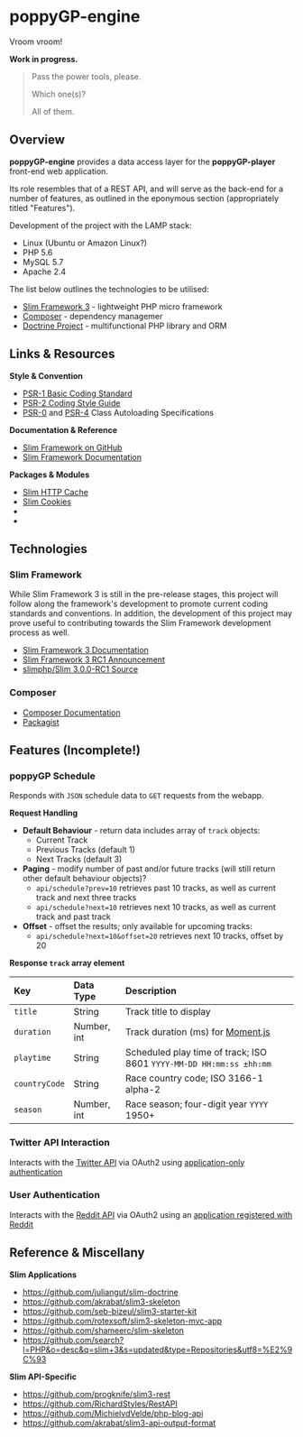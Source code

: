 poppyGP-engine
==============

Vroom vroom!  

__Work in progress.__

> Pass the power tools, please.
> 
> Which one(s)?
> 
> All of them.




Overview
--------

__poppyGP-engine__ provides a data access layer for the __poppyGP-player__ front-end web application.

Its role resembles that of a REST API, and will serve as the back-end for a number of features, as outlined in the eponymous section (appropriately titled "Features").

Development of the project with the LAMP stack:

 * Linux (Ubuntu or Amazon Linux?)
 * PHP 5.6
 * MySQL 5.7
 * Apache 2.4

The list below outlines the technologies to be utilised:

 * [Slim Framework 3](http://www.slimframework.com/) - lightweight PHP micro framework
 * [Composer](https://getcomposer.org/) - dependency managemer
 * [Doctrine Project](http://www.doctrine-project.org/) - multifunctional PHP library and ORM




Links & Resources
-----------------

__Style & Convention__

 * [PSR-1 Basic Coding Standard](https://github.com/php-fig/fig-standards/blob/master/accepted/PSR-1-basic-coding-standard.md)
 * [PSR-2 Coding Style Guide](https://github.com/php-fig/fig-standards/blob/master/accepted/PSR-2-coding-style-guide.md)
 * [PSR-0](https://github.com/php-fig/fig-standards/blob/master/accepted/PSR-0.md) and [PSR-4](https://github.com/php-fig/fig-standards/blob/master/accepted/PSR-0.md) Class Autoloading Specifications

__Documentation & Reference__

 * [Slim Framework on GitHub](https://github.com/slimphp/Slim)
 * [Slim Framework Documentation](http://www.slimframework.com/docs/)

__Packages & Modules__

 * [Slim HTTP Cache](https://github.com/slimphp/Slim-HttpCache)
 * [Slim Cookies](https://github.com/slimphp/Slim-Http-Cookies)
 * 
 * 




Technologies
------------

### Slim Framework ###

While Slim Framework 3 is still in the pre-release stages, this project will follow along the framework's development to promote current coding standards and conventions.  In addition, the development of this project may prove useful to contributing towards the Slim Framework development process as well.

 * [Slim Framework 3 Documentation](http://www.slimframework.com/docs/)
 * [Slim Framework 3 RC1 Announcement](http://www.slimframework.com/2015/09/08/slim3-rc1.html)
 * [slimphp/Slim 3.0.0-RC1 Source](https://github.com/slimphp/Slim/tree/3.0.0-RC1)



### Composer ###

 * [Composer Documentation](https://getcomposer.org/doc/)
 * [Packagist](https://packagist.org/)




Features (Incomplete!)
----------------------

### poppyGP Schedule ###

Responds with `JSON` schedule data to `GET` requests from the webapp.


__Request Handling__

 * __Default Behaviour__ - return data includes array of `track` objects:
   * Current Track
   * Previous Tracks (default 1)
   * Next Tracks (default 3)
 * __Paging__ - modify number of past and/or future tracks (will still return other default behaviour objects)?
   * `api/schedule?prev=10` retrieves past 10 tracks, as well as current track and next three tracks
   * `api/schedule?next=10` retrieves next 10 tracks, as well as current track and past track
 * __Offset__ - offset the results; only available for upcoming tracks:
   * `api/schedule?next=10&offset=20` retrieves next 10 tracks, offset by 20


__Response `track` array element__

|  Key           | Data Type   | Description                                                         |
| :------------- | :---------- | :------------------------------------------------------------------ |
| `title`        | String      | Track title to display                                              |
| `duration`     | Number, int | Track duration (ms) for [Moment.js](http://momentjs.com/)           |
| `playtime`     | String      | Scheduled play time of track; ISO 8601 `YYYY-MM-DD HH:mm:ss ±hh:mm` |
| `countryCode`  | String      | Race country code; ISO 3166-1 alpha-2                               |
| `season`       | Number, int | Race season; four-digit year `YYYY` 1950+                           |



### Twitter API Interaction ###

Interacts with the [Twitter API](https://dev.twitter.com/overview/documentation) via OAuth2 using [application-only authentication](https://dev.twitter.com/oauth/application-only)



### User Authentication ###

Interacts with the [Reddit API](https://www.reddit.com/dev/api) via OAuth2 using an [application registered with Reddit](https://github.com/reddit/reddit/wiki/OAuth2)




Reference & Miscellany
----------------------


__Slim Applications__

 * https://github.com/juliangut/slim-doctrine
 * https://github.com/akrabat/slim3-skeleton
 * https://github.com/seb-bizeul/slim3-starter-kit
 * https://github.com/rotexsoft/slim3-skeleton-mvc-app
 * https://github.com/shameerc/slim-skeleton
 * https://github.com/search?l=PHP&o=desc&q=slim+3&s=updated&type=Repositories&utf8=%E2%9C%93

__Slim API-Specific__
 
 * https://github.com/progknife/slim3-rest
 * https://github.com/RichardStyles/RestAPI
 * https://github.com/MichielvdVelde/php-blog-api
 * https://github.com/akrabat/slim3-api-output-format